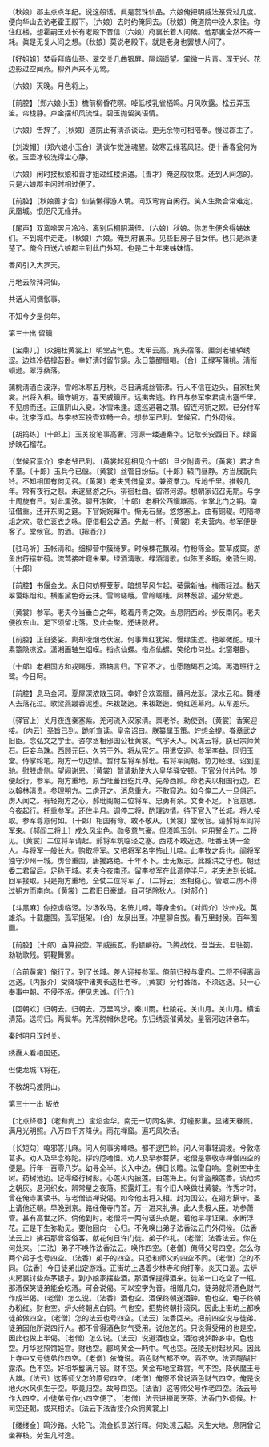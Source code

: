 <!-- { "loadSidebar": true } -->
〔秋娘〕郡主点点年纪。说这般话。眞是蕊珠仙品。六娘俺把明威法箓受过几度。便向华山去访老霍王殿下。〔六娘〕去时约俺同去。〔秋娘〕俺道院中没人来往。你住红楼。想霍嗣王处长有老殿下音信〔六娘〕府裏长着人问候。他那裏全然不寄一耗。眞是无复人间之想。〔秋娘〕莫说老殿下。就是老身也罢想人间了。 

【好姐姐】焚香拜临仙圣。翠交关几曲银屛。隔烟遥望。霏微一片靑。浑无兴。花边影过空闻燕。柳外声来不见莺。

〔六娘〕天晚。月色将上。 

【前腔】〔郑六娘小玉〕檐前柳昏花暝。啅低枝乳雀栖鸣。月风吹露。松云弄玉笙。帘栊静。卢金摆却风流性。碧玉抛留笑语情。

〔六娘〕吿辞了。〔秋娘〕道院止有淸茶谈话。更无余物可相陪奉。慢过郡主了。 

【刘泼帽】〔郑六娘小玉合〕淸谈乍觉迷魂醒。破寒云绿茗风轻。便十香春瓮何为敬。玉壶冰较洗得尘心静。

〔六娘〕闲时接秋娘和善才姐过红楼消遣。〔善才〕俺这般妆束。还到人间怎的。只是六娘郡主闲时相过便了。 

【前腔】〔秋娘善才合〕仙装懒得游人境。问双弯肯自闲行。笑人生聚合常难定。凤凰城。恨咫尺无缘并。

【尾声】双鸾啼罢月冷冷。离别后桐阴满径。〔六娘〕秋娘。你怎生便舍得姊妹们。不到城中走走。〔秋娘〕六娘。俺到府裏来。见些旧房子旧女伴。也只是添凄楚了。俺今日送六娘郡主到此门外呵。也是二十年来姊妹情。

香风引入大罗天。



月地云阶拜洞仙。

共话人间惆怅事。



不知今夕是何年。 

第三十出
留鎭

【宝鼎儿】〔众拥杜黄裳上〕明堂占气色。太甲云高。旄头宿落。匣剑老辘轳绣涩。边烽冷桔槹苔卧。幸好淸时留节鎭。永日簟醪扇喝。〔合〕正绿写蒲桃。淸衔顿逊。翠浮桑落。

蒲桃淸酒白波浮。雪岭冰寒五月秋。尽日满城丝管沸。行人不信在边头。自家杜黄裳。出将入相。鎭守朔方。喜天威鎭压。远夷奔逃。昨日与参军李君虞出塞千里。不见虏而还。正值阴山入夏。冰雪未逢。逡巡避暑之期。留连河朔之飮。已分付军中。沈李浮瓜。与李参军投壶欢畅一会。想参军已到。堂候官。门外伺候。 

【胡捣练】〔十郞上〕玉关投笔事高奢。河源一缕通秦华。记取长安西日下。绿窗娇映石榴花。

〔堂候官禀介〕李老爷已到。〔黄裳起迎相见介十郞〕旦夕附靑云。〔黄裳〕君才自不羣。〔十郞〕玉兵今已偃。〔黄裳〕丝管日纷纭。〔十郞〕辕门昼静。方当展翫兵钤。不知相国有何见召。〔黄裳〕老夫凭借皇灵。兼资羣力。斥地千里。推毂几年。常有夜行之悲。未遂昼游之乐。徘徊杜曲。留滞河源。想朝家诏召无期。与学士周旋有日。对此熏弦。聊开冻飮。〔十郞〕老相公西鎭雄高。乍掌北门之钥。南征借重。还开东阁之筵。下官婉婉幕中。惭无石昼。悠悠塞上。曲有铜鞮。叨陪樽俎之欢。敬伫衮衣之咏。便借相公之酒。先献一杯。〔黄裳〕老夫营内。参军便是客了。堂候官。酌酒。〔把酒介〕 

【驻马听】玉帐淸和。细柳营中簇绮罗。时候楝花飘砌。竹粉筛金。萱草成窠。游鱼出荇摆新荷。流莺接叶窥朱果。绿酒淸歌。绿酒淸歌。似陈王多暇。嫩苔生阁。〔十郞〕 

【前腔】书偃金戈。永日何妨狎芰萝。暗想苹风乍起。葵露新抽。梅雨轻过。黏天翠霭练烟和。横峯黛色奇云抹。雪岭嵯峨。雪岭嵯峨。凤林葱碧。遥分紫逻。

〔黄裳〕参军。老夫今当垂白之年。略着丹靑之效。当息阴西岭。步反南冈。老夫便欲东山。足下须留北落。及此会聚。还进数杯。 

【前腔】正自婆娑。剩却凌烟老伏波。何事舞红犹架。慢绿生遮。艳翠微酡。琅玕素簟隐凉波。潇湘画轴生烟幙。指点仙螺。指点仙螺。笑纶巾何处。北窗堪卧。

〔十郞〕老相国方和戎赐乐。燕镐言归。下官不才。也愿随碣石之鸿。再造班行之鹭。今日呵。 

【前腔】息马金河。夏屋深浓散玉珂。幸好合欢鸾扇。蘸帛龙涎。渌水云和。舞楼人去落花过。歌梁燕蹴香泥堕。朱袚蹉迤。朱袚蹉迤。倚红莲幕府。从军差乐。

〔驿官上〕关月夜连秦塞紫。羌河流入汉家淸。禀老爷。勑使到。〔黄裳〕香案迎接。〔内云〕圣旨已到。跪听宣读。皇帝诏曰。朕纂属玉策。竚想金提。眷章武之旧臣。念弘文之学士。咨尔丞相邠国公杜黄裳。气宇天人。风谋云将。朕已宗师黄石。臣妾乌珠。西顾元臣。久劳于外。将从宪乞。用遣安迎。参军李益。同归玉堂。侍掌纶笔。朔方一切边情。暂付左将军郝玭。右将军阎朝。协力经理。诏到星驰。慰朕虚侧。望阙谢恩。〔黄裳〕暂请勑使大人皇华驿安顿。下官分付片时。卽便起行。参军。朔方重地。原当吐蕃回纥兵冲。先帝西顾。命老夫以相国行边。君以翰林淸贵。参理朔方。二虏开之。消息重大。不敢窥边。如今俺二人一旦俱还。虏人闻之。有轻朔方之心。郝玭阁朝二位将军。忠勇有余。文奏不足。下官意思。今夜起行。托重参军。还住半月。调停二将。酌理边情。待下官入了长城。将人接取。参军尊意何如。〔十郞〕相国有命。敢不敬从。〔黄裳〕堂候官。请郝将军阎将军来。〔郝阎二将上〕戍久风尘色。勋多意气豪。但须鸣玉剑。何用誓金刀。二将见。〔黄裳〕二位将军请起。郝将军筑临泾之塞。西戎不敢近边。吐番王铸一金人。与将军一般长大。购取将军。又把将军名字怖止儿啼。此李牧之兵也。阎将军独守沙州一城。虏合重围。唐援路绝。十年不下。士无叛志。此臧洪之守也。朝廷委二君留后。足称干城。老夫今夜南还。留李参军在此调停半月。老夫进到长城。回军接取。只是朔方重地。全仗二位将军了。〔二将云〕丞相稳心。管取二虏不得过朔方而南向。〔黄裳〕二君旧日豪雄。自可销除狄人。〔对郝介〕 

【斗黑麻】你控虏临泾。沙场牧马。名怖儿啼。等身金价。〔对阎介〕沙州戍。英雄杀。十载鏖围。孤军挺架。〔合〕龙泉出匣。冲星聊自拔。看万里封侯。百年图画。

【前腔】〔十郞〕庙算投壶。军威振瓦。豹额麟符。飞腾战伐。吾当去。君驻箚。勑勒歌残。铜鞮舞罢。

〔合前黄裳〕俺行了。到了长城。差人迎接参军。俺前归报与霍府。二将不得离局远送。〔内报介〕受降城中诸夷长送杜老爷。〔黄裳〕分付番落。不须远送。只一心奉事中朝。不侵不叛。便见忠诚。〔行介〕 

【回朝欢】归朝去。归朝去。万里鸣沙。秦川雨。杜陵花。关山月。关山月。横笛淸笳。送将归。两鬓华。羌浑脱帽休悲咤。东归绣衮催黄发。星宿河边转帝车。

秦时明月汉时关。



绣纛人看相国还。

但使龙城飞将在。



不敎胡马渡阴山。 

第三十一出
皈依

【北点绛唇】〔老和尙上〕宝焰金华。南无一切同名佛。灯幢影裏。显诸天眷属。满月光明照。八万四千齐降伏。雨花禅窟。遍巧风吹活。

〔长短句〕唵邪答儿麻。问人何事劣唓嗻。都不逻巴斡。问人何事轻调拨。兮敦塔葛多。劝人及早念弥陀。拶约厄噜怛。劝人及早参菩萨。老僧是章敬寺禅僧四空的便是。行年一百零八岁。幼寻全半。长入中边。佛日长瞻。法雷自响。意树空中生树。药树池边。记得经行树影。心莲火内披莲。白莲海上。何曾盗齅莲香。谈劫烬之朝灰。悬河织女。辨常星之夜落。照露灯王。有个旧人唤做杜黄裳。作秀才时。曾在俺寺裏读书。与老僧谈禅说偈。如今他出将入相。封为国公。在朔方鎭守。圣上请他还朝。早晚到京。路经俺寺门首。万一进来礼佛。此人贵极人臣。功参萧管。甚有高世之怀。倘他到时。老僧将一两句话头点醒。着他早寻证果。永断浮花。正是下生弥勒见。要他回向一心归。不免唤出弟子法香法云门外伺候。〔法香法云上〕拂石那曾容俗客。献花何日许门徒。弟子作礼。〔老僧〕法香法云。你在何处来。〔二法〕弟子不唤作法香法云。唤作四空。〔老僧〕俺师父号四空。怎么你两个弟子也号四空。〔法香〕弟子的四空。只恐和师父的四空不同。〔老僧〕怎的不同。〔法香〕今日徒弟出定游戏。正街坊上遇着少林寺和尙打拳。炎天口渴。去炉火房裏讨些点茅银子。到小娘家摆些酒。那酒保提得酒来。徒弟一口吃空了一甁。那酒保笑徒弟能会吃酒。可会说偈。可以空字为音。相赠几句。徒弟就将酒色财气作成半偈。〔老僧〕怎么说。〔法香〕酒也空。酒保终朝送酒钟。色也空。龟子终朝办粉红。财也空。炉火终朝点白铜。气也空。把势终朝扑滚风。因此上街坊上都唤徒弟做四空。〔老僧〕怎的法云也号四空。〔法云〕法香回来。把前四空说与徒弟。徒弟因他所说四行人。都不曾得酒色财气受用。说他怎的。只说得受用的也是空。因此也做上半偈。〔老僧〕怎么说。〔法云〕说道酒也空。酒池魂梦醉乡中。色也空。月华愁照馆娃宫。财也空。郿坞黄金一眄中。气也空。茂陵无树起秋风。因此上寺中又号徒弟作四空。〔老僧〕依俺说。酒色财气都不空。酒不空。法酒醍醐甘露浓。色不空。好相华鬘满月容。财不空。黄金布地宝珠宫。气不空。降伏魔王号大雄。〔法云〕这等师父怎的原号四空。〔老僧〕俺原不曾说酒色财气四空。俺是说地火水风俱生于空。毕竟归空。故号四空。〔法香〕这等师父号作老四空。法云号作大四空。小徒弟号作小四空便了。〔老僧〕法云进禅房烹茶。法香门外伺候。杜司空还朝。或来相访。〔法云下法香接介众拥黄裳上〕 

【缕缕金】鸣沙路。火轮飞。流金铄景送行晖。何处凉云起。风生大地。息阴曾记坐禅枝。劳生几时逸。

